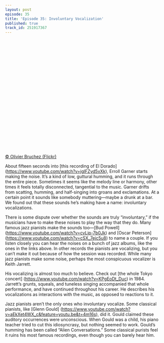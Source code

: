 ```yaml
---
layout: post
episode: 35
title: 'Episode 35: Involuntary Vocalization'
published: true
track_id: 251917367
---
```

<div style="background: url('https://upload.wikimedia.org/wikipedia/commons/2/2e/Keith_Jarrett-commons.jpg') no-repeat; background-size: cover; width:100%; height:0px; margin-top:0px; margin-bottom:25px; padding-top:350px; margin-left:auto; margin-right:auto;"> </div><a class='attribution' Keith Jarrett is famous for his vocalizations href="https://commons.wikimedia.org/wiki/File:Keith_Jarrett-commons.jpg">© Olivier Bruchez (Flickr)</a>

About fifteen seconds into [this recording of El Dorado] (https://www.youtube.com/watch?v=jgIFZyd5vXk), Erroll Garner starts making the noise. It’s a kind of low, guttural humming, and it runs through the entire piece. Sometimes it seems like the melody line or harmony, other times it feels totally disconnected, tangential to the music. Garner drifts from scatting, humming, and half-singing into groans and exclamations. At a certain point it sounds like somebody muttering—maybe a drunk at a bar. We found out that these sounds he’s making have a name: involuntary vocalizations.

There is some dispute over whether the sounds are truly “involuntary,” if the musicians have to make these noises to play the way that they do. Many famous jazz pianists make the sounds too—[Bud Powell] (https://www.youtube.com/watch?v=cvLjp-7b0Jk) and [Oscar Peterson] (https://www.youtube.com/watch?v=cSX_7ejc5u8) to name a couple. If you listen closely you can hear the noises on a bunch of jazz albums, like the ones in the links above. In other records the pianists are vocalizing, but you can’t make it out because of how the session was recorded. While many jazz pianists make some noise, perhaps the most conspicuous vocalizer is Keith Jarrett.

<div class='list post-player' track='{{page.track_id}}'></div>

His vocalizing is almost too much to believe. Check out [the whole Tokyo concert] (https://www.youtube.com/watch?v=KPgEoDt_Duc) in 1984. Jarrett’s grunts, squeals, and tuneless singing accompanied that whole performance, and have continued throughout his career. He describes his vocalizations as interactions with the music, as opposed to reactions to it.

Jazz pianists aren’t the only ones who involuntary vocalize. Some classical pianists, like [Glenn Gould] (https://www.youtube.com/watch?v=aEkXet4WX_c&feature=youtu.be&t=4m16s), did it. Gould claimed these auditory occurrences were unconscious. When Gould was a child, his piano teacher tried to cut this idiosyncrasy, but nothing seemed to work. Gould’s humming has been called “Alien Conversations.” Some classical purists feel it ruins his most famous recordings, even though you can barely hear him.
